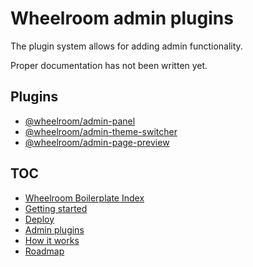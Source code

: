 # Wheelroom admin plugins

The plugin system allows for adding admin functionality.

Proper documentation has not been written yet.

## Plugins

- [@wheelroom/admin-panel](../../admin-panel/README.md)
- [@wheelroom/admin-theme-switcher](../../admin-theme-switcher/README.md)
- [@wheelroom/admin-page-preview](../../admin-page-preview/README.md)

## TOC

- [Wheelroom Boilerplate Index](../README.md)
- [Getting started](./getting-started.md)
- [Deploy](./deploy-wheelroom-project.md)
- [Admin plugins](./admin-plugins.md)
- [How it works](./how-wheelroom-works.md)
- [Roadmap](./roadmap.md)
